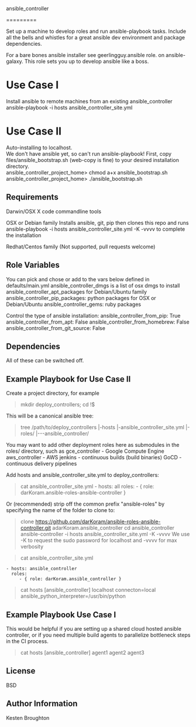 ansible_controller

=========

Set up a machine to develop roles and run ansible-playbook tasks.
Include all the bells and whistles for a great ansible
dev environment and package dependencies.

For a bare bones ansible installer see geerlingguy.ansible role.
on ansible-galaxy.  This role sets you up to develop ansible like a boss.

# Use Case I
Install ansible to remote machines from an existing 
ansible_controller
ansible-playbook -i hosts ansible_controller_site.yml

# Use Case II
Auto-installing to localhost.  
We don't have ansible yet, so can't run ansible-playbook!
First, copy files/ansible_bootstrap.sh (web-copy is fine)
to your desired installation directory.  
ansible_controller_project_home> chmod a+x ansible_bootstrap.sh
ansible_controller_project_home> ./ansible_bootstrap.sh


Requirements
------------

Darwin/OSX
X code commandline tools

OSX or Debian family
Installs ansible, git, pip then clones this repo and runs
ansible-playbook -i hosts ansible_controller_site.yml -K -vvvv
to complete the installation

Redhat/Centos family (Not supported, pull requests welcome)


Role Variables
--------------

You can pick and chose or add to the vars below defined
in defaults/main.yml
ansible_controller_dmgs is a list of osx dmgs to install
ansible_controller_apt_packages for Debian/Ubuntu family
ansible_controller_pip_packages: python packages for OSX or Debian/Ubuntu
ansible_controller_gems: ruby packages

Control the type of ansible installation:
ansible_controller_from_pip: True
ansible_controller_from_apt: False
ansible_controller_from_homebrew: False
ansible_controller_from_git_source: False

Dependencies
------------

All of these can be switched off. 


Example Playbook for Use Case II
----------------

Create a project directory, for example
> mkdir deploy_controllers; cd !$

This will be a canonical ansible tree:
> tree /path/to/deploy_controllers
|-hosts 
|-ansible_controller_site.yml 
|-roles/
|---ansible_controller/

You may want to add other deployment roles here as submodules
in the roles/ directory, such as
gce_controller - Google Compute Engine
aws_controller - AWS 
jenkins - continuous builds (build binaries)
GoCD - continuous delivery pipelines 

Add hosts and ansible_controller_site.yml to deploy_controllers:

> cat ansible_controller_site.yml
    - hosts: all
      roles:
         - { role: darKoram.ansible-roles-ansible-controller }

Or (recommended) strip off the common prefix "ansible-roles" by 
specifying the name of the folder to clone to:
> clone https://github.com/darKoram/ansible-roles-ansible-controller.git adarKoram.ansible_controller
> cd ansible_controller
> ansible-controller -i hosts ansible_controller_site.yml -K -vvvv
We use -K to request the sudo password for localhost
and -vvvv for max verbosity

> cat ansible_controller_site.yml

    - hosts: ansible_controller
      roles:
         - { role: darKoram.ansible_controller }

> cat hosts
[ansible_controller]
localhost connecton=local ansible_python_interpreter=/usr/bin/python

Example Playbook Use Case I
----------------------------
This would be helpful if you are setting up a shared cloud
hosted ansible controller, or if you need multiple build
agents to parallelize bottleneck steps in the CI process.

> cat hosts
[ansible_controller]
agent1
agent2
agent3

License
-------

BSD

Author Information
------------------

Kesten Broughton

